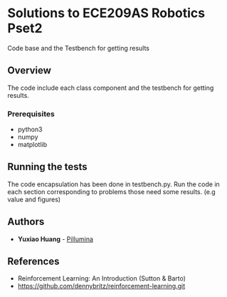 # Solutions to ECE209AS Robotics Pset2

Code base and the Testbench for getting results

## Overview
The code include each class component and the testbench for getting results.
### Prerequisites

* python3
* numpy
* matplotlib


## Running the tests

The code encapsulation has been done in testbench.py. Run the code in each section corresponding to problems those need some results. (e.g value and figures) 

## Authors

* **Yuxiao Huang** - [Pillumina](https://github.com/Pillumina)

## References

* Reinforcement Learning: An Introduction (Sutton & Barto)
* https://github.com/dennybritz/reinforcement-learning.git 



